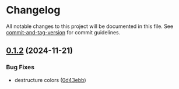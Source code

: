 # Changelog

All notable changes to this project will be documented in this file. See [commit-and-tag-version](https://github.com/absolute-version/commit-and-tag-version) for commit guidelines.

## [0.1.2](https://github.com/boddhi9/next-boil/compare/v0.1.1...v0.1.2) (2024-11-21)


### Bug Fixes

* destructure colors ([0d43ebb](https://github.com/boddhi9/next-boil/commit/0d43ebb3492f939d44dfda10fdd50dd5e4ff91a8))
